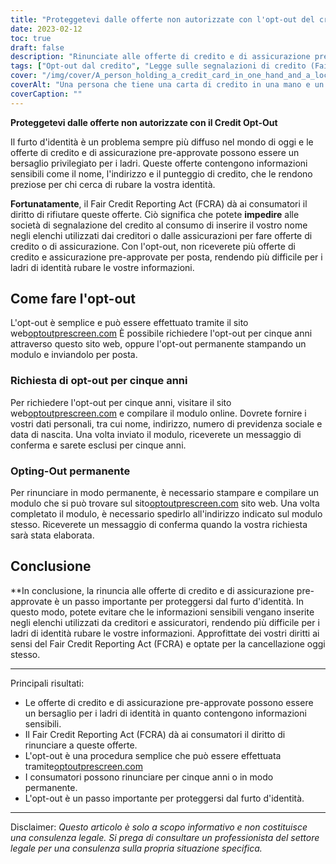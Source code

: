 ```yaml
---
title: "Proteggetevi dalle offerte non autorizzate con l'opt-out del credito"
date: 2023-02-12
toc: true
draft: false
description: "Rinunciate alle offerte di credito e di assicurazione pre-approvate per evitare che le società di segnalazione del credito al consumo forniscano le vostre informazioni alle aziende e per ridurre il rischio di furto d'identità."
tags: ["Opt-out dal credito", "Legge sulle segnalazioni di credito (Fair Credit Reporting Act)", "FCRA", "Offerte pre-approvate", "Prevenzione del furto d'identità", "Società di segnalazione del credito al consumo"]
cover: "/img/cover/A_person_holding_a_credit_card_in_one_hand_and_a_lock.png"
coverAlt: "Una persona che tiene una carta di credito in una mano e un lucchetto nell'altra, con un'espressione preoccupata, come se fosse preoccupata per la sicurezza dei propri dati personali."
coverCaption: ""
---
```


**Proteggetevi dalle offerte non autorizzate con il Credit Opt-Out**

Il furto d'identità è un problema sempre più diffuso nel mondo di oggi e le offerte di credito e di assicurazione pre-approvate possono essere un bersaglio privilegiato per i ladri. Queste offerte contengono informazioni sensibili come il nome, l'indirizzo e il punteggio di credito, che le rendono preziose per chi cerca di rubare la vostra identità.

**Fortunatamente**, il Fair Credit Reporting Act (FCRA) dà ai consumatori il diritto di rifiutare queste offerte. Ciò significa che potete **impedire** alle società di segnalazione del credito al consumo di inserire il vostro nome negli elenchi utilizzati dai creditori o dalle assicurazioni per fare offerte di credito o di assicurazione. Con l'opt-out, non riceverete più offerte di credito e assicurazione pre-approvate per posta, rendendo più difficile per i ladri di identità rubare le vostre informazioni.

## Come fare l'opt-out

L'opt-out è semplice e può essere effettuato tramite il sito web[optoutprescreen.com](https://www.optoutprescreen.com/) È possibile richiedere l'opt-out per cinque anni attraverso questo sito web, oppure l'opt-out permanente stampando un modulo e inviandolo per posta.

### Richiesta di opt-out per cinque anni

Per richiedere l'opt-out per cinque anni, visitare il sito web[optoutprescreen.com](https://www.optoutprescreen.com/) e compilare il modulo online. Dovrete fornire i vostri dati personali, tra cui nome, indirizzo, numero di previdenza sociale e data di nascita. Una volta inviato il modulo, riceverete un messaggio di conferma e sarete esclusi per cinque anni.

### Opting-Out permanente

Per rinunciare in modo permanente, è necessario stampare e compilare un modulo che si può trovare sul sito[optoutprescreen.com](https://www.optoutprescreen.com/) sito web. Una volta completato il modulo, è necessario spedirlo all'indirizzo indicato sul modulo stesso. Riceverete un messaggio di conferma quando la vostra richiesta sarà stata elaborata.

## Conclusione
**In conclusione, la rinuncia alle offerte di credito e di assicurazione pre-approvate è un passo importante per proteggersi dal furto d'identità. In questo modo, potete evitare che le informazioni sensibili vengano inserite negli elenchi utilizzati da creditori e assicuratori, rendendo più difficile per i ladri di identità rubare le vostre informazioni. Approfittate dei vostri diritti ai sensi del Fair Credit Reporting Act (FCRA) e optate per la cancellazione oggi stesso.

________________________________________________________________________

Principali risultati:

- Le offerte di credito e di assicurazione pre-approvate possono essere un bersaglio per i ladri di identità in quanto contengono informazioni sensibili.
- Il Fair Credit Reporting Act (FCRA) dà ai consumatori il diritto di rinunciare a queste offerte.
- L'opt-out è una procedura semplice che può essere effettuata tramite[optoutprescreen.com](https://www.optoutprescreen.com/)
- I consumatori possono rinunciare per cinque anni o in modo permanente.
- L'opt-out è un passo importante per proteggersi dal furto d'identità.

________________________________________________________________________

Disclaimer: *Questo articolo è solo a scopo informativo e non costituisce una consulenza legale. Si prega di consultare un professionista del settore legale per una consulenza sulla propria situazione specifica.*
